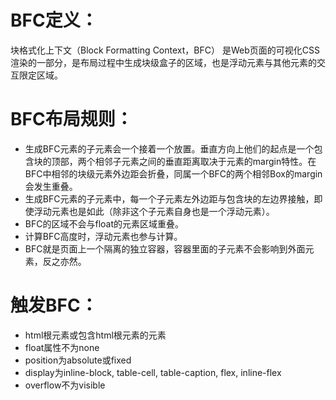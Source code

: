 # BFC定义：
块格式化上下文（Block Formatting Context，BFC） 是Web页面的可视化CSS渲染的一部分，是布局过程中生成块级盒子的区域，也是浮动元素与其他元素的交互限定区域。

# BFC布局规则：
* 生成BFC元素的子元素会一个接着一个放置。垂直方向上他们的起点是一个包含块的顶部，两个相邻子元素之间的垂直距离取决于元素的margin特性。在BFC中相邻的块级元素外边距会折叠，同属一个BFC的两个相邻Box的margin会发生重叠。
* 生成BFC元素的子元素中，每一个子元素左外边距与包含块的左边界接触，即使浮动元素也是如此（除非这个子元素自身也是一个浮动元素）。
* BFC的区域不会与float的元素区域重叠。
* 计算BFC高度时，浮动元素也参与计算。
* BFC就是页面上一个隔离的独立容器，容器里面的子元素不会影响到外面元素，反之亦然。

# 触发BFC：
* html根元素或包含html根元素的元素
* float属性不为none
* position为absolute或fixed
* display为inline-block, table-cell, table-caption, flex, inline-flex
* overflow不为visible